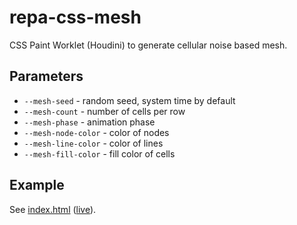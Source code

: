 # repa-css-mesh

CSS Paint Worklet (Houdini) to generate cellular noise based mesh.

## Parameters

- `--mesh-seed` - random seed, system time by default
- `--mesh-count` - number of cells per row
- `--mesh-phase` - animation phase
- `--mesh-node-color` - color of nodes
- `--mesh-line-color` - color of lines
- `--mesh-fill-color` - fill color of cells

## Example

See [index.html](index.html) ([live](https://dyuri.github.io/repa-css-mesh/index.html)).
